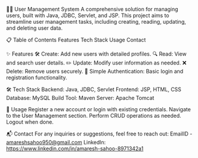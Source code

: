 🧑‍💼 User Management System
A comprehensive solution for managing users, built with Java, JDBC, Servlet, and JSP. This project aims to streamline user management tasks, including creating, reading, updating, and deleting user data.

📋 Table of Contents
Features
Tech Stack
Usage
Contact

✨ Features
🛠️ Create: Add new users with detailed profiles.
🔍 Read: View and search user details.
✏️ Update: Modify user information as needed.
❌ Delete: Remove users securely.
🔑 Simple Authentication: Basic login and registration functionality.

🛠️ Tech Stack
Backend: Java, JDBC, Servlet
Frontend: JSP, HTML, CSS
Database: MySQL
Build Tool: Maven
Server: Apache Tomcat

📖 Usage
Register a new account or login with existing credentials.
Navigate to the User Management section.
Perform CRUD operations as needed.
Logout when done.

📬 Contact
For any inquiries or suggestions, feel free to reach out:
EmailID - amareshsahoo950@gmail.com
LinkedIn: https://www.linkedin.com/in/amaresh-sahoo-8971342a1
